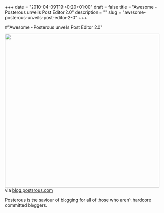 +++
date = "2010-04-09T19:40:20+01:00"
draft = false
title = "Awesome - Posterous unveils Post Editor 2.0"
description = ""
slug = "awesome-posterous-unveils-post-editor-2-0"
+++

#"Awesome - Posterous unveils Post Editor 2.0"


 <div class="posterous_bookmarklet_entry">
 <a href="http://blog.posterous.com/posterous-unveils-post-editor-20-upload-and-m"><img class="posterous_download_image" src="http://posterous.com/getfile/files.posterous.com/blog/sirE1HEQnKlnEyoeplMx14WwDMdd8t84EXlESOMEGs0Of64Kg8viQhoWYdtS/moz-screenshot-21.png" border="0" height="500" width="500" /></a>

<div class="posterous_quote_citation">via <a href="http://blog.posterous.com/posterous-unveils-post-editor-20-upload-and-m">blog.posterous.com</a></div>
 <p>Posterous is the saviour of blogging for all of those who aren't hardcore committed bloggers.</p></div>
 